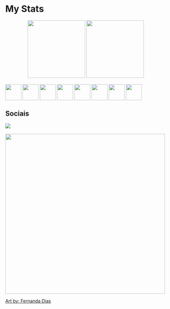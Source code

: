 <h1> My Stats </h1>
<div align="center">
<img height="180em" position="absolute"  src="https://github-readme-stats.vercel.app/api?username=Heydran&show_icons=true&title_color=A31DE7&text_color=14C3BB&icon_color=A31DE7&border_color=003E40&border_radius=20&bg_color=DEG,000000,003E40">
<img height="180em" src="https://github-readme-stats.vercel.app/api/top-langs/?username=Heydran&layout=compact&title_color=A31DE7&text_color=14C3BB&icon_color=A31DE7&border_color=003E40&border_radius=20&bg_color=DEG,000000,003E40">
</div>
<div style="display: inline_block"><br>
  <img align="center" height="50" src="https://cdn.jsdelivr.net/gh/devicons/devicon/icons/python/python-original-wordmark.svg" />
  <img align="center" height="50" src="https://cdn.jsdelivr.net/gh/devicons/devicon/icons/mysql/mysql-original-wordmark.svg" />
  <img align="center" height="50" src="https://cdn.jsdelivr.net/gh/devicons/devicon/icons/javascript/javascript-original.svg" />
  <img align="center" height="50" src="https://cdn.jsdelivr.net/gh/devicons/devicon/icons/typescript/typescript-original.svg" />
  <img align="center" height="50" src="https://cdn.jsdelivr.net/gh/devicons/devicon/icons/html5/html5-original.svg" />
  <img align="center" height="50" src="https://cdn.jsdelivr.net/gh/devicons/devicon/icons/css3/css3-original.svg" />
  <img align="center" height="50" src="https://cdn.jsdelivr.net/gh/devicons/devicon@latest/icons/flutter/flutter-original.svg" />
  <img align="center" height="50" src="https://cdn.jsdelivr.net/gh/devicons/devicon@latest/icons/nodejs/nodejs-original-wordmark.svg" />
          
  
</div>
<div><h2>Sociais</h2>
<a href="https://www.instagram.com/theheydran/" target="_blank"><img src="https://img.shields.io/badge/-Instagram-%23E4405F?style=for-the-badge&logo=instagram&logoColor=white" target="_blank"></a>
</div>

<div style="display: inline_block"><br>
  <a align="center" href="https://www.youtube.com/watch?v=MHrxWKmzQkY"><img align="center" height="500" src="https://i.imgur.com/UFoARQA.png"></a>
  
  <a href="https://www.instagram.com/fernandadiasartwork/">Art by: Fernanda Dias</a>
</div>
  
